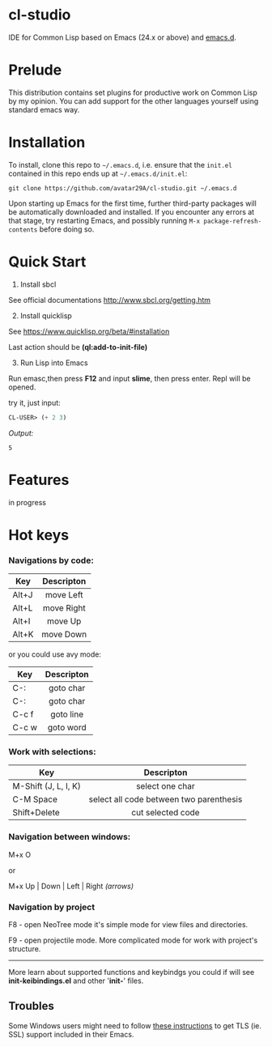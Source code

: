 # cl-studio
IDE for Common Lisp based on Emacs (24.x or above) and [emacs.d](http://coderwall.com/purcell).

# Prelude
This distribution contains set plugins for productive work on Common Lisp by my opinion. You can add support for the other languages yourself using standard emacs way.

# Installation

To install, clone this repo to `~/.emacs.d`, i.e. ensure that the
`init.el` contained in this repo ends up at `~/.emacs.d/init.el`:

```
git clone https://github.com/avatar29A/cl-studio.git ~/.emacs.d
```

Upon starting up Emacs for the first time, further third-party
packages will be automatically downloaded and installed. If you
encounter any errors at that stage, try restarting Emacs, and possibly
running `M-x package-refresh-contents` before doing so.

# Quick Start

1. Install sbcl

See official documentations http://www.sbcl.org/getting.htm

2. Install quicklisp

See https://www.quicklisp.org/beta/#installation

Last action should be **(ql:add-to-init-file)**

3. Run Lisp into Emacs

Run emasc,then press **F12** and input **slime**, then press enter. Repl will be opened.

try it, just input:

```lisp
CL-USER> (+ 2 3)
```

*Output:*

```
5
```

# Features

in progress

# Hot keys

### Navigations by code:

|   Key    | Descripton|
| -------- |:---------:|
|  Alt+J   | move Left |
|  Alt+L   | move Right|
|  Alt+I   | move Up   |
|  Alt+K   | move Down |

or you could use avy mode:

|   Key    | Descripton|
| -------- |:---------:|
|  C-:     | goto char |
|  C-:     | goto char |
|  C-c f   | goto line |
|  C-c w   | goto word |

### Work with selections:

|   Key                       | Descripton|
| --------------------------- |:---------:|
|  M-Shift (J, L, I, K)       | select one char |
|  C-M Space                  | select all code between two parenthesis |
|  Shift+Delete               | cut selected code |

### Navigation between windows:

M+x O 

or 

M+x Up | Down | Left | Right *(arrows)*

### Navigation by project

F8 - open NeoTree mode it's simple mode for view files and directories.

F9 - open projectile mode. More complicated mode for work with project's structure.

---

More learn about supported functions and keybindgs you could if will see **init-keibindings.el** and other '**init-**' files.

## Troubles

Some Windows users might need to follow
[these instructions](http://xn--9dbdkw.se/diary/how_to_enable_GnuTLS_for_Emacs_24_on_Windows/index.en.html)
to get TLS (ie. SSL) support included in their Emacs.



